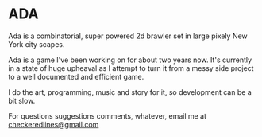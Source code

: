 # ADA

Ada is a combinatorial, super powered 2d brawler set in large pixely New York city scapes.




Ada is a game I've been working on for about two years now.  It's currently in a state of huge upheaval as I attempt to turn it from a messy side project to a well documented and efficient game.

I do the art, programming, music and story for it, so development can be a bit slow.

For questions suggestions comments, whatever, email me at checkeredlines@gmail.com
